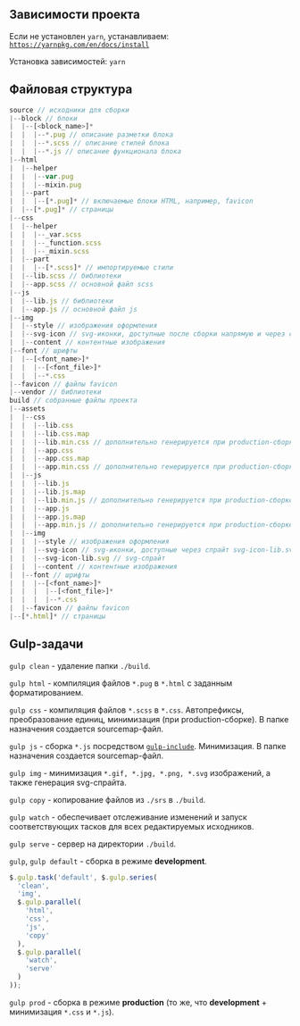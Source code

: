 ## Зависимости проекта

Если не установлен `yarn`, устанавливаем: [`https://yarnpkg.com/en/docs/install`](https://yarnpkg.com/en/docs/install)

Установка зависимостей: `yarn`

## Файловая структура
```js
source // исходники для сборки
|--block // блоки
|  |--[<block_name>]*
|  |  |--*.pug // описание разметки блока
|  |  |--*.scss // описание стилей блока
|  |  |--*.js // описание функционала блока
|--html
|  |--helper
|  |  |--var.pug
|  |  |--mixin.pug
|  |--part
|  |  |--[*.pug]* // включаемые блоки HTML, например, favicon
|  |--[*.pug]* // страницы
|--css
|  |--helper
|  |  |--_var.scss
|  |  |--_function.scss
|  |  |--_mixin.scss
|  |--part
|  |  |--[*.scss]* // импортируемые стили
|  |--lib.scss // библиотеки
|  |--app.scss // основной файл scss
|--js
|  |--lib.js // библиотеки
|  |--app.js // основной файл js
|--img
|  |--style // изображения оформления
|  |--svg-icon // svg-иконки, доступные после сборки напрямую и через спрайт 
|  |--content // контентные изображения
|--font // шрифты
|  |--[<font_name>]*
|  |  |--[<font_file>]*
|  |  |--*.css
|--favicon // файлы favicon
|--vendor // библиотеки
build // собранные файлы проекта
|--assets
|  |--css
|  |  |--lib.css
|  |  |--lib.css.map
|  |  |--lib.min.css // дополнительно генерируется при production-сборке
|  |  |--app.css
|  |  |--app.css.map
|  |  |--app.min.css // дополнительно генерируется при production-сборке
|  |--js
|  |  |--lib.js
|  |  |--lib.js.map
|  |  |--lib.min.js // дополнительно генерируется при production-сборке
|  |  |--app.js
|  |  |--app.js.map
|  |  |--app.min.js // дополнительно генерируется при production-сборке
|  |--img
|  |  |--style // изображения оформления
|  |  |--svg-icon // svg-иконки, доступные через спрайт svg-icon-lib.svg
|  |  |--svg-icon-lib.svg // svg-спрайт
|  |  |--content // контентные изображения
|  |--font // шрифты
|  |  |--[<font_name>]*
|  |  |  |--[<font_file>]*
|  |  |  |--*.css
|  |--favicon // файлы favicon
|--[*.html]* // страницы
```
## Gulp-задачи

`gulp clean` - удаление папки `./build`.

`gulp html` - компиляция файлов `*.pug` в `*.html` с заданным форматированием.

`gulp css` - компиляция файлов `*.scss` в `*.css`. Автопрефиксы, преобразование единиц, минимизация (при production-сборке). В папке назначения создается sourcemap-файл.

`gulp js` - сборка `*.js` посредством [`gulp-include`](https://www.npmjs.com/package/gulp-include). Минимизация. В папке назначения создается sourcemap-файл.

`gulp img` - минимизация `*.gif, *.jpg, *.png, *.svg` изображений, а также генерация svg-спрайта.

`gulp copy` - копирование файлов из `./srs` в `./build`.

`gulp watch` - обеспечивает отслеживание изменений и запуск соответствующих тасков для всех редактируемых исходников.

`gulp serve` - сервер на директории `./build`.

`gulp`, `gulp default` - сборка в режиме **development**.
```js
$.gulp.task('default', $.gulp.series(
  'clean',
  'img',
  $.gulp.parallel(
    'html',
    'css',
    'js',
    'copy'
  ),
  $.gulp.parallel(
    'watch',
    'serve'
  )
));
```
`gulp prod` - сборка в режиме **production** (то же, что **development** + минимизация `*.css` и `*.js`).
